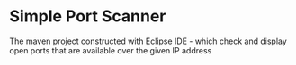 # Simple Port Scanner
The maven project constructed with Eclipse IDE - which check and display open ports that are available over the given IP address
